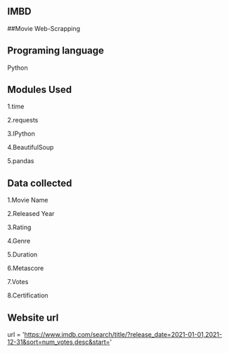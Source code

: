 ## IMBD
##Movie Web-Scrapping 
## Programing language

Python

## Modules Used

1.time

2.requests

3.IPython

4.BeautifulSoup

5.pandas

## Data collected

1.Movie Name

2.Released Year

3.Rating

4.Genre    

5.Duration    
   
6.Metascore

7.Votes    

8.Certification    

## Website url

url = 'https://www.imdb.com/search/title/?release_date=2021-01-01,2021-12-31&sort=num_votes,desc&start='
